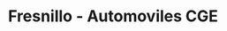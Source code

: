 ---
title: "Fresnillo - Automoviles CGE"
url: /fresnillo/fresnillo-automoviles-cge/
shop: Autohaus
---